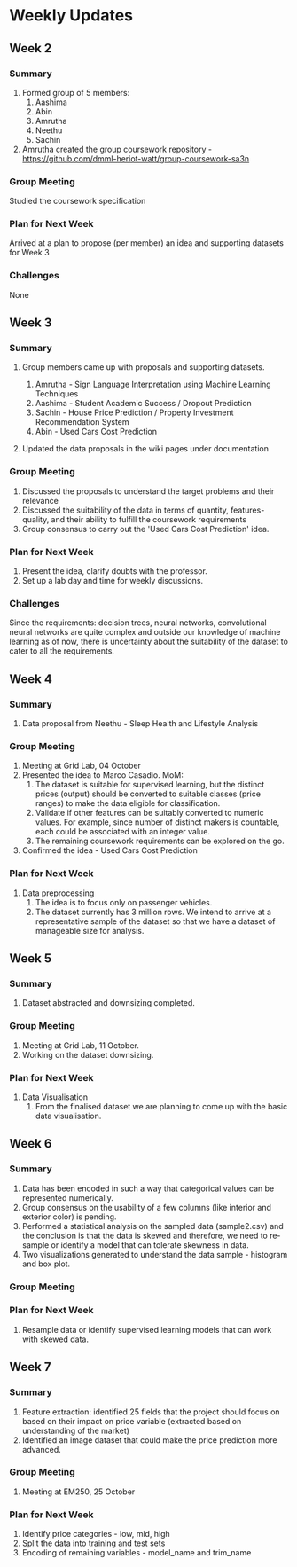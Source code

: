 # Weekly Updates

## Week 2

### Summary
1. Formed group of 5 members:
   1. Aashima
   2. Abin
   3. Amrutha
   4. Neethu
   5. Sachin
2. Amrutha created the group coursework repository - https://github.com/dmml-heriot-watt/group-coursework-sa3n

### Group Meeting
Studied the coursework specification

### Plan for Next Week
Arrived at a plan to propose (per member) an idea and supporting datasets for Week 3

### Challenges
None

## Week 3

### Summary
1. Group members came up with proposals and supporting datasets.
   1. Amrutha - Sign Language Interpretation using Machine Learning Techniques
   2. Aashima - Student Academic Success / Dropout Prediction
   3. Sachin - House Price Prediction / Property Investment Recommendation System
   4. Abin - Used Cars Cost Prediction
      
2. Updated the data proposals in the wiki pages under documentation

### Group Meeting
   1. Discussed the proposals to understand the target problems and their relevance
   2. Discussed the suitability of the data in terms of quantity, features-quality, and their ability to fulfill the coursework requirements
   3. Group consensus to carry out the 'Used Cars Cost Prediction' idea.
  
### Plan for Next Week
   1. Present the idea, clarify doubts with the professor.
   2. Set up a lab day and time for weekly discussions.
  
### Challenges
Since the requirements: decision trees, neural networks, convolutional neural networks are quite complex and outside our knowledge of machine learning as of now, there is uncertainty about the suitability of the dataset to cater to all the requirements.

## Week 4

### Summary
1. Data proposal from Neethu - Sleep Health and Lifestyle Analysis

### Group Meeting
1. Meeting at Grid Lab, 04 October
2. Presented the idea to Marco Casadio. MoM:
   1. The dataset is suitable for supervised learning, but the distinct prices (output) should be converted to suitable classes (price ranges) to make the data eligible for classification.
   2. Validate if other features can be suitably converted to numeric values. For example, since number of distinct makers is countable, each could be associated with an integer value.
   3. The remaining coursework requirements can be explored on the go.
3. Confirmed the idea - Used Cars Cost Prediction

### Plan for Next Week
1. Data preprocessing
   1. The idea is to focus only on passenger vehicles.
   2. The dataset currently has 3 million rows. We intend to arrive at a representative sample of the dataset so that we have a dataset of manageable size for analysis.

## Week 5

### Summary
1. Dataset abstracted and downsizing completed.

### Group Meeting
1. Meeting at Grid Lab, 11 October.
2. Working on the dataset downsizing.
   
### Plan for Next Week
1. Data Visualisation
     1. From the finalised dataset we are planning to come up with the basic data visualisation.
   
## Week 6

### Summary
1. Data has been encoded in such a way that categorical values can be represented numerically.
2. Group consensus on the usability of a few columns (like interior and exterior color) is pending.
3. Performed a statistical analysis on the sampled data (sample2.csv) and the conclusion is that the data is skewed and therefore, we need to re-sample or identify a model that can tolerate skewness in data.
4. Two visualizations generated to understand the data sample - histogram and box plot.

### Group Meeting

   
### Plan for Next Week
1. Resample data or identify supervised learning models that can work with skewed data.

## Week 7

### Summary
1. Feature extraction: identified 25 fields that the project should focus on based on their impact on price variable (extracted based on understanding of the market)
2. Identified an image dataset that could make the price prediction more advanced.

### Group Meeting
1. Meeting at EM250, 25 October
   
### Plan for Next Week
1. Identify price categories - low, mid, high
2. Split the data into training and test sets
3. Encoding of remaining variables - model_name and trim_name


